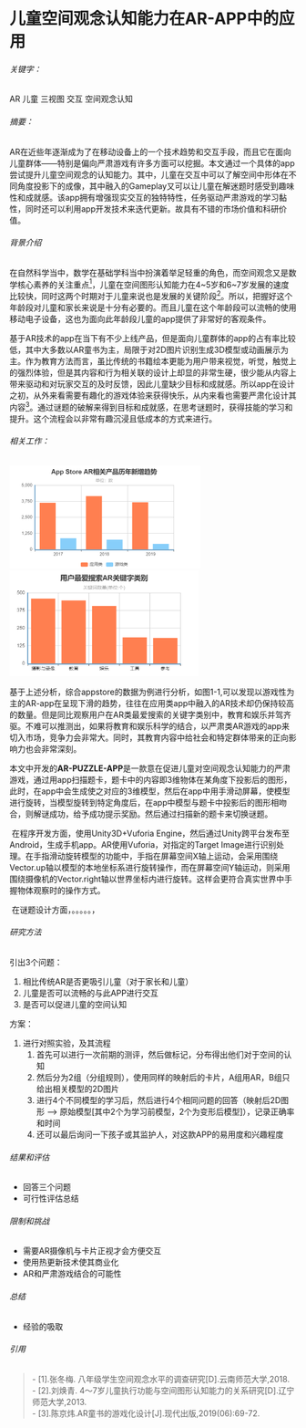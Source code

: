 # 儿童空间观念认知能力在AR-APP中的应用

###### 关键字：

AR	儿童	三视图	交互	空间观念认知

###### 摘要：

​		AR在近些年逐渐成为了在移动设备上的一个技术趋势和交互手段，而且它在面向儿童群体——特别是偏向严肃游戏有许多方面可以挖掘。本文通过一个具体的app尝试提升儿童空间观念的认知能力。其中，儿童在交互中可以了解空间中形体在不同角度投影下的成像，其中融入的Gameplay又可以让儿童在解迷题时感受到趣味性和成就感。该app拥有增强现实交互的独特特性，任务驱动严肃游戏的学习黏性，同时还可以利用app开发技术来迭代更新。故具有不错的市场价值和科研价值。

###### 背景介绍

​		在自然科学当中，数学在基础学科当中扮演着举足轻重的角色，而空间观念又是数学核心素养的关注重点[<sup>1</sup>](#refer-anchor-1)，儿童在空间图形认知能力在4~5岁和6~7岁发展的速度比较快，同时这两个时期对于儿童来说也是发展的关键阶段[<sup>2</sup>](#refer-anchor-2)。所以，把握好这个年龄段对儿童和家长来说是十分有必要的。而且儿童在这个年龄段可以流畅的使用移动电子设备，这也为面向此年龄段儿童的app提供了非常好的客观条件。

​		基于AR技术的app在当下有不少上线产品，但是面向儿童群体的app的占有率比较低，其中大多数以AR童书为主，局限于对2D图片识别生成3D模型或动画展示为主。作为教育方法而言，虽比传统的书籍绘本更能为用户带来视觉，听觉，触觉上的强烈体验，但是其内容和行为相关联的设计上却显的非常生硬，很少能从内容上带来驱动和对玩家交互的及时反馈，因此儿童缺少目标和成就感。所以app在设计之初，从外来看需要有趣化的游戏体验来获得快乐，从内来看也需要严肃化设计其内容[<sup>3</sup>](#refer-anchor-3)。通过谜题的破解来得到目标和成就感，在思考谜题时，获得技能的学习和提升。这个流程会以非常有趣沉浸且低成本的方式来进行。

###### 相关工作：

<img src="img/paper_3/image-20200505024604490.png" alt="image-20200505024604490" style="zoom:50%;" />



<img src="img/paper_3/image-20200505030245583.png" alt="image-20200505030245583" style="zoom: 55%;" />

[^图1-1]: [数据来源：七麦数据-2019年AR产品数据报告]

​		基于上述分析，综合appstore的数据为例进行分析，如图1-1,可以发现以游戏性为主的AR-app在呈现下滑的趋势，往往在应用类app中融入的AR技术却仍保持较高的数量。但是同比观察用户在AR类最爱搜索的关键字类别中，教育和娱乐并驾齐驱。不难可以推测出，如果将教育和娱乐科学的结合，以严肃类AR游戏的app来切入市场，竞争力会非常大。同时，其教育内容中给社会和特定群体带来的正向影响力也会非常深刻。

​		本文中开发的**AR-PUZZLE-APP**是一款意在促进儿童对空间观念认知能力的严肃游戏，通过用app扫描题卡，题卡中的内容即3维物体在某角度下投影后的图形，此时，在app中会生成使之对应的3维模型，然后在app中用手滑动屏幕，使模型进行旋转，当模型旋转到特定角度后，在app中模型与题卡中投影后的图形相吻合，则解谜成功，给予成功提示奖励。然后通过扫描新的题卡来切换谜题。

​		在程序开发方面，使用Unity3D+Vuforia Engine，然后通过Unity跨平台发布至Android，生成手机app。AR使用Vuforia，对指定的Target Image进行识别处理。在手指滑动旋转模型的功能中，手指在屏幕空间X轴上运动，会采用围绕Vector.up轴以模型的本地坐标系进行旋转操作，而在屏幕空间Y轴运动，则采用围绕摄像机的Vector.right轴以世界坐标内进行旋转。这样会更符合真实世界中手握物体观察时的操作方式。

​		在谜题设计方面，。。。。。，

###### 研究方法

引出3个问题：

1. 相比传统AR是否更吸引儿童（对于家长和儿童）
2. 儿童是否可以流畅的与此APP进行交互
3. 是否可以促进儿童的空间认知

方案：

1. 进行对照实验，及其流程
   1. 首先可以进行一次前期的测评，然后做标记，分布得出他们对于空间的认知
   2. 然后分为2组（分组规则），使用同样的映射后的卡片，A组用AR，B组只给出相关模型的2D图片
   3. 进行4个不同模型的学习后，然后进行4个相同问题的回答（映射后2D图形 --> 原始模型[其中2个为学习前模型，2个为变形后模型]），记录正确率和时间
   4. 还可以最后询问一下孩子或其监护人，对这款APP的易用度和兴趣程度

###### 结果和评估

- 回答三个问题
- 可行性评估总结

###### 限制和挑战

- 需要AR摄像机与卡片正视才会方便交互
- 使用热更新技术使其商业化
- AR和严肃游戏结合的可能性

###### 总结

- 经验的吸取

###### 引用
><div id="refer-anchor-1">- [1].张冬梅. 八年级学生空间观念水平的调查研究[D].云南师范大学,2018.</div>
><div id="refer-anchor-2">- [2].刘焕青. 4～7岁儿童执行功能与空间图形认知能力的关系研究[D].辽宁师范大学,2013.</div>
><div id="refer-anchor-3">- [3].陈京炜.AR童书的游戏化设计[J].现代出版,2019(06):69-72.</div>





